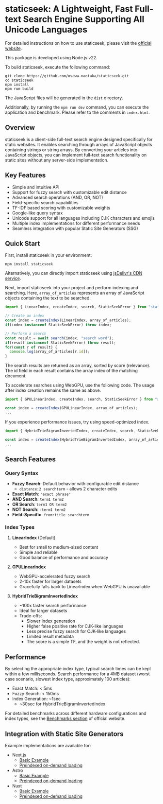 # staticseek: A Lightweight, Fast Full-text Search Engine Supporting All Unicode Languages

For detailed instructions on how to use staticseek, please visit the [official website](https://staticseek.lulliecat.com/).

This package is developed using Node.js v22.  

To build staticseek, execute the following command:

```shell
git clone https://github.com/osawa-naotaka/staticseek.git
cd staticseek
npm install
npm run build
```

The JavaScript files will be generated in the `dist` directory.  

Additionally, by running the `npm run dev` command, you can execute the application and benchmark. Please refer to the comments in `index.html`.

## Overview
staticseek is a client-side full-text search engine designed specifically for static websites. It enables searching through arrays of JavaScript objects containing strings or string arrays. By converting your articles into JavaScript objects, you can implement full-text search functionality on static sites without any server-side implementation.

## Key Features
- Simple and intuitive API
- Support for fuzzy search with customizable edit distance
- Advanced search operations (AND, OR, NOT)
- Field-specific search capabilities
- TF-IDF based scoring with customizable weights
- Google-like query syntax
- Unicode support for all languages including CJK characters and emojis
- Multiple index implementations for different performance needs
- Seamless integration with popular Static Site Generators (SSG)

## Quick Start

First, install staticseek in your environment:

```shell
npm install staticseek
```

Alternatively, you can directly import staticseek using [jsDelivr's CDN service](https://www.jsdelivr.com/package/npm/staticseek).

Next, import staticseek into your project and perform indexing and searching.
Here, `array_of_articles` represents an array of JavaScript objects containing the text to be searched.

```javascript
import { LinearIndex, createIndex, search, StaticSeekError } from "staticseek";

// Create an index
const index = createIndex(LinearIndex, array_of_articles);
if(index instanceof StaticSeekError) throw index;

// Perform a search
const result = await search(index, "search word");
if(result instanceof StaticSeekError) throw result;
for(const r of result) {
  console.log(array_of_articles[r.id]);
}
```

The search results are returned as an array, sorted by score (relevance). The id field in each result contains the array index of the matching document.

To accelerate searches using WebGPU, use the following code. The usage after index creation remains the same as above.

```javascript
import { GPULinearIndex, createIndex, search, StaticSeekError } from "staticseek";

const index = createIndex(GPULinearIndex, array_of_articles);
...
```

If you experience performance issues, try using speed-optimized index.

```javascript
import { HybridTrieBigramInvertedIndex, createIndex, search, StaticSeekError } from "staticseek";

const index = createIndex(HybridTrieBigramInvertedIndex, array_of_articles);
...
```

## Search Features

### Query Syntax
- **Fuzzy Search**: Default behavior with configurable edit distance
  - `distance:2 searchterm` - allows 2 character edits
- **Exact Match**: `"exact phrase"`
- **AND Search**: `term1 term2`
- **OR Search**: `term1 OR term2`
- **NOT Search**: `-term1 term2`
- **Field-Specific**: `from:title searchterm`

### Index Types

1. **LinearIndex** (Default)
   - Best for small to medium-sized content
   - Simple and reliable
   - Good balance of performance and accuracy

2. **GPULinearIndex**
   - WebGPU-accelerated fuzzy search
   - 2-10x faster for larger datasets
   - Gracefully falls back to LinearIndex when WebGPU is unavailable

3. **HybridTrieBigramInvertedIndex**
   - ~100x faster search performance
   - Ideal for larger datasets
   - Trade-offs:
     - Slower index generation
     - Higher false positive rate for CJK-like languages
     - Less precise fuzzy search for CJK-like languages
     - Limited result metadata
     - The score is a simple TF, and the weight is not reflected.

## Performance

By selecting the appropriate index type, typical search times can be kept within a few milliseconds.
Search performance for a 4MB dataset (worst case scenario, slowest index type, approximately 100 articles):

- Exact Match: < 5ms
- Fuzzy Search: < 150ms
- Index Generation: ~1sec
  - ~30sec for HybridTrieBigramInvertedIndex

For detailed benchmarks across different hardware configurations and index types, see the [Benchmarks section](https://staticseek.lulliecat.com/benchmark/13400f-rtx4070/) of official website.

## Integration with Static Site Generators

Example implementations are available for:
- Next.js
  - [Basic Example](https://github.com/osawa-naotaka/staticseek/tree/main/example/next/01.basic)
  - [Preindexed on-demand loading](https://github.com/osawa-naotaka/staticseek/tree/main/example/next/02.preindexed)
- Astro
  - [Basic Example](https://github.com/osawa-naotaka/staticseek/tree/main/example/astro/01.basic)
  - [Preindexed on-demand loading](https://github.com/osawa-naotaka/staticseek/tree/main/example/astro/02.preindexed)
- Nuxt
  - [Basic Example](https://github.com/osawa-naotaka/staticseek/tree/main/example/nuxt/01.basic)
  - [Preindexed on-demand loading](https://github.com/osawa-naotaka/staticseek/tree/main/example/nuxt/02.preindexed)
